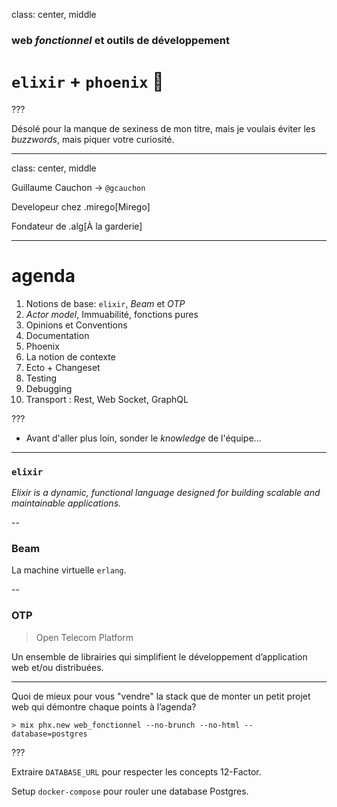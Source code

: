 class: center, middle

### web _fonctionnel_ et outils de développement

# `elixir` + `phoenix` 🚀

???

Désolé pour la manque de sexiness de mon titre, mais je voulais éviter les _buzzwords_, mais piquer votre curiosité.

---
class: center, middle

Guillaume Cauchon → `@gcauchon`

Developeur chez .mirego[Mirego]

Fondateur de .alg[À la garderie]

---
# agenda

1. Notions de base: `elixir`, _Beam_ et _OTP_
1. _Actor model_, Immuabilité, fonctions pures
1. Opinions et Conventions
1. Documentation
1. Phoenix
1. La notion de contexte
1. Ecto + Changeset
1. Testing
1. Debugging
1. Transport : Rest, Web Socket, GraphQL

???

- Avant d'aller plus loin, sonder le _knowledge_ de l'équipe...

---
### `elixir`

_Elixir is a dynamic, functional language designed for building scalable and maintainable applications._

--
### Beam

La machine virtuelle `erlang`.

--
### OTP

> Open Telecom Platform

Un ensemble de librairies qui simplifient le développement d’application web et/ou distribuées.

---
Quoi de mieux pour vous "vendre" la stack que de monter un petit projet web qui démontre chaque points à l’agenda?

```shell
> mix phx.new web_fonctionnel --no-brunch --no-html --database=postgres 
```

???

Extraire `DATABASE_URL` pour respecter les concepts 12-Factor.

Setup `docker-compose` pour rouler une database Postgres.

